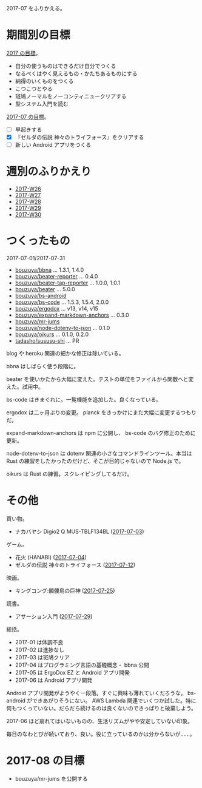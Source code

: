 2017-07 をふりかえる。

# 期間別の目標

[2017 の目標][2016-12-31]。

- 自分の使うものはできるだけ自分でつくる
- なるべくはやく見えるもの・かたちあるものにする
- 納得のいくものをつくる
- こつこつとやる
- 斑鳩ノーマルをノーコンティニュークリアする
- 型システム入門を読む

[2017-07 の目標][2017-06-30]。

- [ ] 早起きする
- [x] 『ゼルダの伝説 神々のトライフォース』をクリアする
- [ ] 新しい Android アプリをつくる

# 週別のふりかえり

- [2017-W26][2017-07-02]
- [2017-W27][2017-07-09]
- [2017-W28][2017-07-16]
- [2017-W29][2017-07-23]
- [2017-W30][2017-07-30]

# つくったもの

2017-07-01/2017-07-31

- [bouzuya/bbna][] ... 1.3.1, 1.4.0
- [bouzuya/beater-reporter][] ... 0.4.0
- [bouzuya/beater-tap-reporter][] ... 1.0.0, 1.0.1
- [bouzuya/beater][] ... 5.0.0
- [bouzuya/bs-android][]
- [bouzuya/bs-code][] ... 1.5.3, 1.5.4, 2.0.0
- [bouzuya/ergodox][] ... v13, v14, v15
- [bouzuya/expand-markdown-anchors][] ... 0.3.0
- [bouzuya/mr-jums][]
- [bouzuya/node-dotenv-to-json][] ... 0.1.0
- [bouzuya/oikurs][] ... 0.1.0, 0.2.0
- [tadasho/sususu-shi][] ... PR

blog や heroku 関連の細かな修正は除いている。

bbna はしばらく使う段階に。

beater を使いかたから大幅に変えた。テストの単位をファイルから関数へと変えた。試用中。

bs-code はきまぐれに。一覧機能を追加した。良くなっている。

ergodox は二ヶ月ぶりの変更。 planck をきっかけにまた大幅に変更するつもりだ。

expand-markdown-anchors は npm に公開し、 bs-code のバグ修正のために更新。

node-dotenv-to-json は dotenv 関連の小さなコマンドラインツール。本当は Rust の練習をしたかったのだけど、そこが目的じゃないので Node.js で。

oikurs は Rust の練習。スクレイピングしてるだけ。

# その他

買い物。

- ナカバヤシ Digio2 Q MUS-TBLF134BL ([2017-07-03][])

ゲーム。

- 花火 (HANABI) ([2017-07-04][])
- ゼルダの伝説 神々のトライフォース ([2017-07-12][])

映画。

- キングコング:髑髏島の巨神 ([2017-07-25][])

読書。

- アサーション入門 ([2017-07-29][])

総括。

- 2017-01 は体調不良
- 2017-02 は進捗なし
- 2017-03 は斑鳩クリア
- 2017-04 はプログラミング言語の基礎概念・ bbna 公開
- 2017-05 は ErgoDox EZ と Android アプリ開発
- 2017-06 は Android アプリ開発

Android アプリ開発がようやく一段落。すぐに興味も薄れていくだろうな。 bs-android ができあがりそうにない。 AWS Lambda 関連でいくつか試した。特に何もつくっていない。だらだら続けるのは良くないのできっぱりと破棄しよう。

2017-06 ほど崩れてはいないものの、生活リズムがやや安定していない印象。

毎日のなわとびが続いており、良い。役に立っているのかは分からないが……。

# 2017-08 の目標

- bouzuya/mr-jums を公開する

[2016-12-31]: https://blog.bouzuya.net/2016/12/31/
[2017-06-30]: https://blog.bouzuya.net/2017/06/30/
[2017-07-02]: https://blog.bouzuya.net/2017/07/02/
[2017-07-03]: https://blog.bouzuya.net/2017/07/03/
[2017-07-04]: https://blog.bouzuya.net/2017/07/04/
[2017-07-09]: https://blog.bouzuya.net/2017/07/09/
[2017-07-12]: https://blog.bouzuya.net/2017/07/12/
[2017-07-16]: https://blog.bouzuya.net/2017/07/16/
[2017-07-23]: https://blog.bouzuya.net/2017/07/23/
[2017-07-25]: https://blog.bouzuya.net/2017/07/25/
[2017-07-29]: https://blog.bouzuya.net/2017/07/29/
[2017-07-30]: https://blog.bouzuya.net/2017/07/30/
[bouzuya/bbna]: https://github.com/bouzuya/bbna
[bouzuya/beater-reporter]: https://github.com/bouzuya/beater-reporter
[bouzuya/beater-tap-reporter]: https://github.com/bouzuya/beater-tap-reporter
[bouzuya/beater]: https://github.com/bouzuya/beater
[bouzuya/bs-android]: https://github.com/bouzuya/bs-android
[bouzuya/bs-code]: https://github.com/bouzuya/bs-code
[bouzuya/ergodox]: https://github.com/bouzuya/ergodox
[bouzuya/expand-markdown-anchors]: https://github.com/bouzuya/expand-markdown-anchors
[bouzuya/mr-jums]: https://github.com/bouzuya/mr-jums
[bouzuya/node-dotenv-to-json]: https://github.com/bouzuya/node-dotenv-to-json
[bouzuya/oikurs]: https://github.com/bouzuya/oikurs
[tadasho/sususu-shi]: https://github.com/tadasho/sususu-shi
